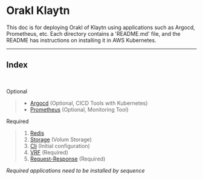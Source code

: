 # Orakl Klaytn

This doc is for deploying Orakl of Klaytn using applications such as  Argocd, Prometheus, etc.
Each directory contains a 'README.md' file, and the README has instructions on installing it in AWS Kubernetes.  

---

## Index ##
<br/>

Optional
> + [Argocd](https://github.com/Bisonai-CIC/orakl-helm-charts/tree/main/argocd) (Optional, CICD Tools with Kubernetes)
> + [Prometheus](https://github.com/Bisonai-CIC/orakl-helm-charts/tree/main/prometheus) (Optional, Monitoring Tool)

Required
> 1) [Redis](https://github.com/Bisonai-CIC/orakl-helm-charts/tree/main/redis)
> 2) [Storage](https://github.com/Bisonai-CIC/orakl-helm-charts/tree/main/storage) (Volum Storage)
> 3) [Cli](https://github.com/Bisonai-CIC/orakl-helm-charts/tree/main/cli) (Initial configuration)
> 4) [VRF](https://github.com/Bisonai-CIC/orakl-helm-charts/tree/main/vrf) (Required)
> 5) [Request-Response](https://github.com/Bisonai-CIC/orakl-helm-charts/tree/main/request-response) (Required)

*Required applications need to be installed by sequence*